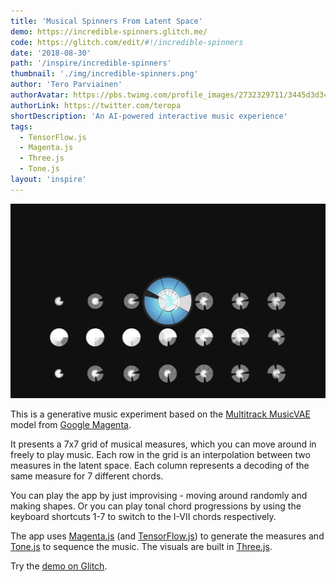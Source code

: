 ```yaml
---
title: 'Musical Spinners From Latent Space'
demo: https://incredible-spinners.glitch.me/
code: https://glitch.com/edit/#!/incredible-spinners
date: '2018-08-30'
path: '/inspire/incredible-spinners'
thumbnail: './img/incredible-spinners.png'
author: 'Tero Parviainen'
authorAvatar: https://pbs.twimg.com/profile_images/2732329711/3445d3d345ba841d248a9cdf0a18e687_400x400.jpeg
authorLink: https://twitter.com/teropa
shortDescription: 'An AI-powered interactive music experience'
tags:
  - TensorFlow.js
  - Magenta.js
  - Three.js
  - Tone.js
layout: 'inspire'
---
```


![Animation](./img/incredible-spinners.gif)

This is a generative music experiment based on the
[Multitrack MusicVAE](https://magenta.tensorflow.org/multitrack) model from
[Google Magenta](https://magenta.tensorflow.org/).

It presents a 7x7 grid of musical measures, which you can move around in freely
to play music. Each row in the grid is an interpolation between two measures in
the latent space. Each column represents a decoding of the same measure for 7
different chords.

You can play the app by just improvising - moving around randomly and making
shapes. Or you can play tonal chord progressions by using the keyboard shortcuts
1-7 to switch to the I-VII chords respectively.

The app uses [Magenta.js](https://github.com/tensorflow/magenta-js) (and
[TensorFlow.js](https://js.tensorflow.org/)) to generate the measures and
[Tone.js](https://tonejs.github.io/) to sequence the music. The visuals are
built in [Three.js](https://threejs.org/).

Try the [demo on Glitch](https://incredible-spinners.glitch.me/).
